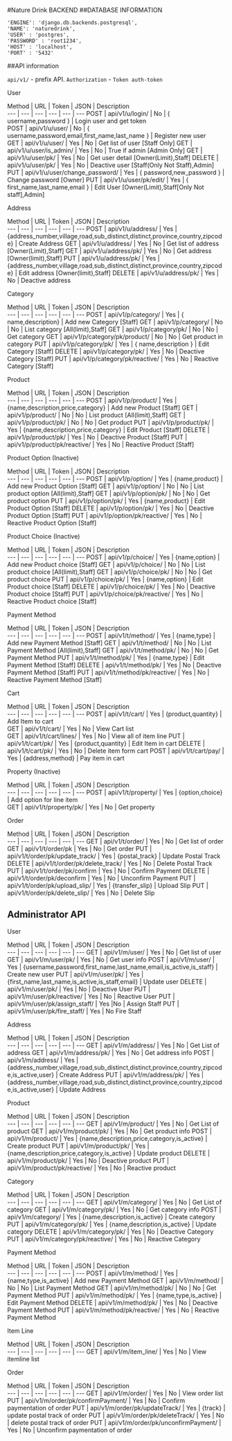 #Nature Drink BACKEND
##DATABASE INFORMATION   

  ```
  'ENGINE': 'django.db.backends.postgresql',
  'NAME': 'naturedrink',
  'USER' : 'postgres',
  'PASSWORD' : 'root1234',
  'HOST' : 'localhost',
  'PORT' : '5432'
  ```

##API information

  `api/v1/` - prefix API.
  `Authorization` - `Token auth-token`

User

Method | URL | Token | JSON | Description  
--- | --- | --- | --- | --- | ---
POST | api/v1/u/login/ | No | { username,password } | Login user and get token  
POST | api/v1/u/user/ | No | { username,password,email,first_name,last_name } | Register new user  
GET | api/v1/u/user/ | Yes | No | Get list of user [Staff Only]
GET | api/v1/u/user/is_admin/ | Yes | No | True if admin [Admin Only]
GET | api/v1/u/user/pk/ | Yes | No | Get user detail [Owner(Limit),Staff]
DELETE | api/v1/u/user/pk/ | Yes | No | Deactive user [Staff(Only Not Staff),Admin]
PUT | api/v1/u/user/change_password/ | Yes | { password,new_password } | Change password [Owner]
PUT | api/v1/u/user/pk/edit/ | Yes | { first_name,last_name,email } | Edit User [Owner(Limit),Staff[Only Not staff],Admin]

Address

Method | URL | Token | JSON | Description  
--- | --- | --- | --- | --- | ---
POST | api/v1/u/address/ | Yes | {address_number,village,road,sub_distinct,distinct,province,country,zipcode} | Create Address
GET | api/v1/u/address/ | Yes | No | Get list of address [Owner(Limit),Staff]
GET | api/v1/u/address/pk/ | Yes | No | Get address [Owner(limit),Staff]
PUT | api/v1/u/address/pk/ | Yes | {address_number,village,road,sub_distinct,distinct,province,country,zipcode} |  Edit address [Owner(limit),Staff]
DELETE | api/v1/u/address/pk/ | Yes | No | Deactive address

Category

Method | URL | Token | JSON | Description  
--- | --- | --- | --- | --- | ---
POST | api/v1/p/category/ | Yes | { name,description} | Add new Category [Staff]
GET | api/v1/p/category/ | No | No | List category [All(limit),Staff]
GET | api/v1/p/category/pk/ | No | No | Get category
GET | api/v1/p/category/pk/product/ | No | No | Get product in category
PUT | api/v1/p/category/pk/ | Yes | { name,description } | Edit Category [Staff]
DELETE | api/v1/p/category/pk/ | Yes | No | Deactive Category [Staff]
PUT | api/v1/p/category/pk/reactive/ | Yes | No | Reactive Category [Staff]

Product

Method | URL | Token | JSON | Description  
--- | --- | --- | --- | --- | ---
POST | api/v1/p/product/ | Yes | {name,description,price,category} | Add new Product [Staff]
GET | api/v1/p/product/ | No | No | List product [All(limit),Staff]
GET | api/v1/p/product/pk/ | No | No | Get product
PUT | api/v1/p/product/pk/ | Yes | {name,description,price,category} | Edit Product  [Staff]
DELETE | api/v1/p/product/pk/ | Yes | No | Deactive Product [Staff]
PUT | api/v1/p/product/pk/reactive/ | Yes | No | Reactive Product [Staff]

Product Option (Inactive)

Method | URL | Token | JSON | Description  
--- | --- | --- | --- | --- | ---
POST | api/v1/p/option/ | Yes | {name,product} | Add new Product Option [Staff]
GET | api/v1/p/option/ | No | No | List product option [All(limit),Staff]
GET | api/v1/p/option/pk/ | No | No | Get product option
PUT | api/v1/p/option/pk/ | Yes | {name,product} | Edit Product Option  [Staff]
DELETE | api/v1/p/option/pk/ | Yes | No | Deactive Product Option [Staff]
PUT | api/v1/p/option/pk/reactive/ | Yes | No | Reactive Product Option [Staff]

Product Choice (Inactive)

Method | URL | Token | JSON | Description  
--- | --- | --- | --- | --- | ---
POST | api/v1/p/choice/ | Yes | {name,option} | Add new Product choice [Staff]
GET | api/v1/p/choice/ | No | No | List product choice [All(limit),Staff]
GET | api/v1/p/choice/pk/ | No | No | Get product choice
PUT | api/v1/p/choice/pk/ | Yes | {name,option} | Edit Product choice  [Staff]
DELETE | api/v1/p/choice/pk/ | Yes | No | Deactive Product choice [Staff]
PUT | api/v1/p/choice/pk/reactive/ | Yes | No | Reactive Product choice [Staff]

Payment Method

Method | URL | Token | JSON | Description  
--- | --- | --- | --- | --- | ---
POST | api/v1/t/method/ | Yes | {name,type} | Add new Payment Method [Staff]
GET | api/v1/t/method/ | No | No | List Payment Method [All(limit),Staff]
GET | api/v1/t/method/pk/ | No | No | Get Payment Method
PUT | api/v1/t/method/pk/ | Yes | {name,type} | Edit Payment Method  [Staff]
DELETE | api/v1/t/method/pk/ | Yes | No | Deactive Payment Method [Staff]
PUT | api/v1/t/method/pk/reactive/ | Yes | No | Reactive Payment Method [Staff]

Cart

Method | URL | Token | JSON | Description  
--- | --- | --- | --- | --- | ---
POST | api/v1/t/cart/ | Yes | {product,quantity} | Add Item to cart  
GET | api/v1/t/cart/ | Yes | No | View Cart list  
GET | api/v1/t/cart/lines/ | Yes | No | View all of item line
PUT | api/v1/t/cart/pk/ | Yes | {product,quantity} | Edit Item in cart
DELETE | api/v1/t/cart/pk/ | Yes | No | Delete item form cart
POST | api/v1/t/cart/pay/ | Yes | {address,method} | Pay item in cart

Property (Inactive)

Method | URL | Token | JSON | Description  
--- | --- | --- | --- | --- | ---
POST | api/v1/t/property/ | Yes | {option,choice} | Add option for line item  
GET | api/v1/t/property/pk/ | Yes | No | Get property

Order

Method | URL | Token | JSON | Description  
--- | --- | --- | --- | --- | ---
GET | api/v1/t/order/ | Yes | No | Get list of order
GET | api/v1/t/order/pk | Yes | No | Get order
PUT | api/v1/t/order/pk/update_track/ | Yes | {postal_track} | Update Postal Track
DELETE | api/v1/t/order/pk/delete_track/ | Yes | No | Delete Postal Track
PUT | api/v1/t/order/pk/confirm | Yes | No | Confirm Payment
DELETE | api/v1/t/order/pk/deconfirm | Yes | No | Unconfirm Payment
PUT | api/v1/t/order/pk/upload_slip/ | Yes | {transfer_slip} | Upload Slip
PUT | api/v1/t/order/pk/delete_slip/ | Yes | No | Delete Slip

## Administrator API  

  User

  Method | URL | Token | JSON | Description  
  --- | --- | --- | --- | --- | ---
  GET | api/v1/m/user/ | Yes | No | Get list of user
  GET | api/v1/m/user/pk/ | Yes | No | Get user info
  POST | api/v1/m/user/ | Yes | {username,password,first_name,last_name,email,is_active,is_staff} | Create new user
  PUT | api/v1/m/user/pk/ | Yes | {first_name,last_name,is_active,is_staff,email} | Update user
  DELETE | api/v1/m/user/pk/ | Yes | No | Deactive User
  PUT | api/v1/m/user/pk/reactive/ | Yes | No | Reactive User
  PUT | api/v1/m/user/pk/assign_staff/ | Yes |No | Assign Staff
  PUT | api/v1/m/user/pk/fire_staff/ | Yes | No Fire Staff

  Address

  Method | URL | Token | JSON | Description  
  --- | --- | --- | --- | --- | ---
  GET | api/v1/m/address/ | Yes | No | Get List of address
  GET | api/v1/m/address/pk/ | Yes | No | Get address info
  POST | api/v1/m/address/ | Yes | {address_number,village,road,sub_distinct,distinct,province,country,zipcode,is_active,user} | Create Address
  PUT | api/v1/m/address/pk/ | Yes | {address_number,village,road,sub_distinct,distinct,province,country,zipcode,is_active,user} | Update Address

  Product

  Method | URL | Token | JSON | Description  
  --- | --- | --- | --- | --- | ---
  GET | api/v1/m/product/ | Yes | No | Get List of product
  GET | api/v1/m/product/pk/ | Yes | No | Get product info
  POST | api/v1/m/product/ | Yes | {name,description,price,category,is_active} | Create product
  PUT | api/v1/m/product/pk/ | Yes | {name,description,price,category,is_active} | Update product
  DELETE | api/v1/m/product/pk/ | Yes | No | Deactive product
  PUT | api/v1/m/product/pk/reactive/ | Yes | No | Reactive product

  Category

  Method | URL | Token | JSON | Description  
  --- | --- | --- | --- | --- | ---
  GET | api/v1/m/category/ | Yes | No | Get List of category
  GET | api/v1/m/category/pk/ | Yes | No | Get category info
  POST | api/v1/m/category/ | Yes | {name,description,is_active} | Create category
  PUT | api/v1/m/category/pk/ | Yes | {name,description,is_active} | Update category
  DELETE | api/v1/m/category/pk/ | Yes | No | Deactive Category
  PUT | api/v1/m/category/pk/reactive/ | Yes | No | Reactive Category

  Payment Method

  Method | URL | Token | JSON | Description  
  --- | --- | --- | --- | --- | ---
  POST | api/v1/m/method/ | Yes | {name,type,is_active} | Add new Payment Method
  GET | api/v1/m/method/ | No | No | List Payment Method
  GET | api/v1/m/method/pk/ | No | No | Get Payment Method
  PUT | api/v1/m/method/pk/ | Yes | {name,type,is_active} | Edit Payment Method
  DELETE | api/v1/m/method/pk/ | Yes | No | Deactive Payment Method
  PUT | api/v1/m/method/pk/reactive/ | Yes | No | Reactive Payment Method

  Item Line

  Method | URL | Token | JSON | Description  
  --- | --- | --- | --- | --- | ---
  GET | api/v1/m/item_line/ | Yes | No | View itemline list  

  Order

  Method | URL | Token | JSON | Description  
  --- | --- | --- | --- | --- | ---
  GET | api/v1/m/order/ | Yes | No | View order list  
  PUT | api/v1/m/order/pk/confirmPayment/ | Yes | No | Confirm paymentation of order
  PUT | api/v1/m/order/pk/updateTrack/ | Yes | {track} | update postal track of order
  PUT | api/v1/m/order/pk/deleteTrack/ | Yes | No | delete postal track of order
  PUT | api/v1/m/order/pk/unconfirmPayment/ | Yes | No | Unconfirm paymentation of order
